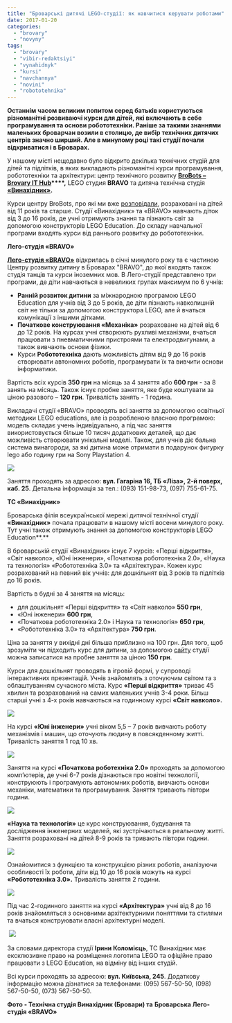 ```yaml
---
title: "Броварські дитячі LEGO-студії: як навчитися керувати роботами"
date: 2017-01-20
categories: 
  - "brovary"
  - "novyny"
tags: 
  - "brovary"
  - "vibir-redaktsiyi"
  - "vynahidnyk"
  - "kursi"
  - "navchannya"
  - "novini"
  - "robototehnika"
---
```


**Останнім часом великим попитом серед батьків користуються різноманітні розвиваючі курси для дітей, які включають в себе програмування та основи робототехніки. Раніше за такими знаннями маленьких броварчан возили в столицю, де вибір технічних дитячих центрів значно ширший. Але в минулому році такі студії почали відкриватися і в Броварах.**

У нашому місті нещодавно було відкрито декілька технічних студій для дітей та підлітків, в яких викладають різноманітні курси програмування, робототехніки та архітектури: центр технічного розвитку **[BroBots – Brovary IT Hub](https://www.facebook.com/brobots.hub/)****,** LEGO студия **BRAVO** та дитяча технічна студія **[«Винахідник»](https://www.facebook.com/vynahidnyk.brovary/?fref=ts).**

Курси центру BroBots, про які ми вже [розповідали](https://mpz.brovary.org/u-brobots-vidkrylysya-novi-kursy-robototehniky-ta-programuvannya/), розраховані на дітей від 11 років та старше. Студії «Винахідник» та «BRAVO» навчають діток від 3 до 16 років, де учні отримують знання та пізнають світ за допомогою конструкторів LEGO Education. До складу навчальної програми входять курси від раннього розвитку до робототехніки.

**Лего-студія «BRAVO»**

[**Лего-студія «BRAVO»**](http://www.lego-education.com.ua/) відкрилась в січні минулого року та є частиною Центру розвитку дитину в Броварах "BRAVO", до якої входять також студія танців та курси іноземних мов. В Лего-студії представлено три програми, де діти навчаються в невеликих групах максимум по 6 учнів:

- **Ранній розвиток дитини** за міжнародною програмою LEGO Education для учнів від 3 до 5 років, де діти пізнають навколишній світ не тільки за допомогою конструктора LEGO, але й вчаться комунікації з іншими дітками.
- **Початкове конструювання «Механіка»** розраховане на дітей від 6 до 12 років. На курсах учні створюють рухливі механізми, вчаться працювати з пневматичними пристроями та електродвигунами, а також вивчають основи фізики.
- Курси **Робототехніка** дають можливість дітям від 9 до 16 років створювати автономних роботів, програмувати їх та вивчити основи інформатики.

Вартість всіх курсів **350 грн** на місяць за 4 заняття або **600 грн** - за 8 занять на місяць. Також існує пробне заняття, яке буде коштувати за ціною разового – **120 грн**. Тривалість занять - 1 година.

Викладачі студії «BRAVO» проводять всі заняття за допомогою освітньої методики LEGO educations, але із розробленою власною програмою: модель складає учень індивідуально, а під час заняття використовується більше 10 тисяч додаткових деталей, що дає можливість створювати унікальні моделі. Також, для учнів діє бальна система винагороди, за які дитина може отримати в подарунок фигурку lego або годину гри на Sony Playstation 4.

[![](https://mpz.brovary.org/wp-content/uploads/2017/01/bravo.jpg)](https://mpz.brovary.org/wp-content/uploads/2017/01/bravo.jpg)

Заняття проходять за адресою: **вул. Гагаріна 16, ТБ «Ліза», 2-й поверх, каб. 25**. Детальна інформація за тел.: (093) 151-98-73, (097) 755-61-75.

**ТС «Винахідник»**

Броварська філія всеукраїнської мережі дитячої технічної студії **«Винахідник»** почала працювати в нашому місті восени минулого року. Тут учні також отримують знання за допомогою конструкторів LEGO Education**.**

В броварській студії «Винахідник» існує 7 курсів: «Перші відкриття», «Світ навколо», «Юні інженери», «Початкова робототехніка 2.0», «Наука та технологія» «Робототехніка 3.0» та «Архітектура». Кожен курс розрахований на певний вік учнів: для дошкільнят від 3 років та підлітків до 16 років.

Вартість в будні за 4 заняття на місяць:

- для дошкільнят «Перші відкриття» та «Світ навколо» **550 грн**,
- «Юні інженери» **600 грн**,
- «Початкова робототехніка 2.0» і Наука та технологія» **650 грн**,
- «Робототехніка 3.0» та «Архітектура» **750 грн**.

Ціна за заняття у вихідні дні більша приблизно на 100 грн. Для того, щоб зрозуміти чи підходить курс для дитини, за допомогою [сайту](http://vynahidnyk.org/brovary/) студії можна записатися на пробне заняття за ціною **150 грн**.

Курси для дошкільнят проводять в ігровій формі, у супроводі інтерактивних презентацій. Учнів знайомлять з оточуючим світом та з облаштуванням сучасного міста. Курс **«Перші відкриття»** триває 45 хвилин та розрахований на самих маленьких учнів 3-4 роки. Більш старші учні з 4-х років навчаються на годинному курсі **«Світ навколо».**

[![](https://mpz.brovary.org/wp-content/uploads/2017/01/doshkilnyata.jpg)](https://mpz.brovary.org/wp-content/uploads/2017/01/doshkilnyata.jpg)

На курсі **«Юні інженери»** учні віком 5,5 – 7 років вивчають роботу механізмів і машин, що оточують людину в повсякденному житті. Тривалість заняття 1 год 10 хв.

[![](https://mpz.brovary.org/wp-content/uploads/2017/01/yuni-inzhenery.jpg)](https://mpz.brovary.org/wp-content/uploads/2017/01/yuni-inzhenery.jpg)

Заняття на курсі **«Початкова роботехніка 2.0»** проходять за допомогою комп’ютерів, де учні 6-7 років дізнаються про новітні технології, конструюють і програмують автономних роботів, вивчають основи механіки, математики та програмування. Заняття тривають півтори години.

[![](https://mpz.brovary.org/wp-content/uploads/2017/01/robot-dlya-poch.jpg)](https://mpz.brovary.org/wp-content/uploads/2017/01/robot-dlya-poch.jpg)

**«Наука та технологія»** це курс конструювання, будування та дослідження інженерних моделей, які зустрічаються в реальному житті. Заняття розраховані на дітей 8-9 років та тривають півтори години.

[![](https://mpz.brovary.org/wp-content/uploads/2017/01/nauka-i-tehnologiya.jpg)](https://mpz.brovary.org/wp-content/uploads/2017/01/nauka-i-tehnologiya.jpg)

Ознайомитися з функцією та конструкцією різних роботів, аналізуючи особливості їх роботи, діти від 10 до 16 років можуть на курсі **«Робототехніка 3.0».** Тривалість заняття 2 години.

[![](https://mpz.brovary.org/wp-content/uploads/2017/01/robototehnika2.jpg)](https://mpz.brovary.org/wp-content/uploads/2017/01/robototehnika2.jpg)

Під час 2-годинного заняття на курсі **«Архітектура»** учні від 8 до 16 років знайомляться з основними архітектурними поняттями та стилями та вчаться конструювати власні архітектурні моделі.

 [![](https://mpz.brovary.org/wp-content/uploads/2017/01/arhitektura.jpg)](https://mpz.brovary.org/wp-content/uploads/2017/01/arhitektura.jpg)

За словами директора студії **Ірини Коломієць**, ТС Винахідник має ексклюзивне право на розміщення логотипа LEGO та офіційне право працювати з LEGO Education, на відміну від інших студій.

Всі курси проходять за адресою: **вул. Київська, 245**. Додаткову інформацію можна дізнатися за телефонами: (095) 567-50-50, (098) 567-50-50, (073) 567-50-50.

**Фото - Технічна студія Винахідник (Бровари) та** **Броварська Лего-студія «BRAVO»**
